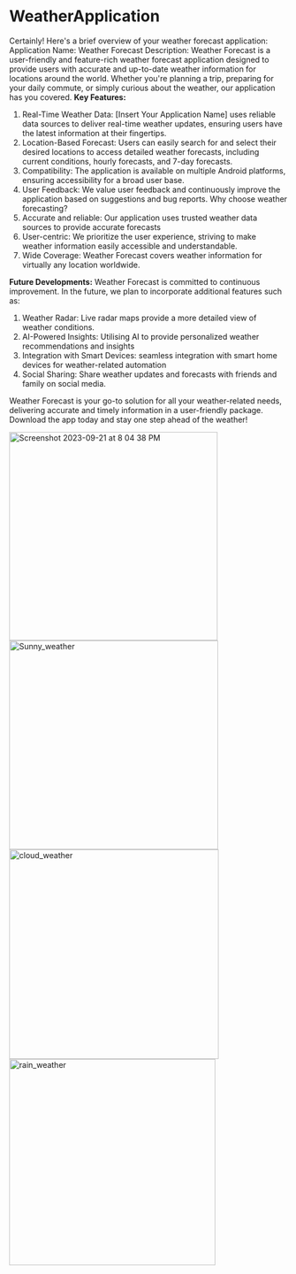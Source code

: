 # WeatherApplication
Certainly! Here's a brief overview of your weather forecast application:
Application Name: Weather Forecast
Description: Weather Forecast is a user-friendly and feature-rich weather forecast application designed to provide users with accurate and up-to-date weather information for locations around the world. Whether you're planning a trip, preparing for your daily commute, or simply curious about the weather, our application has you covered.
**Key Features:**
1. Real-Time Weather Data: [Insert Your Application Name] uses reliable data sources to deliver real-time weather updates, ensuring users have the latest information at their fingertips.
2. Location-Based Forecast: Users can easily search for and select their desired locations to access detailed weather forecasts, including current conditions, hourly forecasts, and 7-day forecasts.
3. Compatibility: The application is available on multiple Android platforms, ensuring accessibility for a broad user base.
4. User Feedback: We value user feedback and continuously improve the application based on suggestions and bug reports.
Why choose weather forecasting?
5. Accurate and reliable: Our application uses trusted weather data sources to provide accurate forecasts 
6.  User-centric: We prioritize the user experience, striving to make weather information easily accessible and understandable.
7. Wide Coverage: Weather Forecast covers weather information for virtually any location worldwide.
   
**Future Developments:**
Weather Forecast is committed to continuous improvement. In the future, we plan to incorporate additional features such as:
1. Weather Radar: Live radar maps provide a more detailed view of weather conditions.
2. AI-Powered Insights: Utilising AI to provide personalized weather recommendations and insights
3. Integration with Smart Devices: seamless integration with smart home devices for weather-related automation
4. Social Sharing: Share weather updates and forecasts with friends and family on social media.

Weather Forecast is your go-to solution for all your weather-related needs, delivering accurate and timely information in a user-friendly package. Download the app today and stay one step ahead of the weather!

<img width="377" alt="Screenshot 2023-09-21 at 8 04 38 PM" src="https://github.com/Abhi-Codehub/WeatherApplication/assets/111800760/6b5ca8f4-33d1-4dcb-9b06-b00e76cd2937">
<img width="378" alt="Sunny_weather" src="https://github.com/Abhi-Codehub/WeatherApplication/assets/111800760/b75f9455-506c-4b92-b43a-ba314ccd52dd">
<img width="379" alt="cloud_weather" src="https://github.com/Abhi-Codehub/WeatherApplication/assets/111800760/d7d5c396-ecb7-4273-ab0e-0c2f2795a602">
<img width="373" alt="rain_weather" src="https://github.com/Abhi-Codehub/WeatherApplication/assets/111800760/7c140dac-46b7-4e5a-b17a-69dd6a74ee04">




